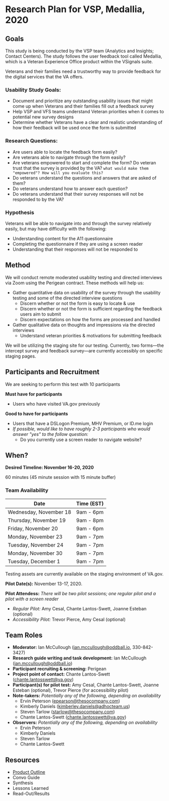 # Research Plan for VSP, Medallia, 2020

## Goals

This study is being conducted by the VSP team (Analytics and Insights; Contact Centers). The study follows the user feedback tool called Medallia, which is a Veteran Experience Office product within the VSignals suite. 

Veterans and their families need a trustworthy way to provide feedback for the digital services that the VA offers. 

### Usability Study Goals:

- Document and prioritize any outstanding usability issues that might come up when Veterans and their families fill out a feedback survey
- Help VSP and VFS teams understand Veteran priorities when it comes to potential new survey designs
- Determine whether Veterans have a clear and realistic understanding of how their feedback will be used once the form is submitted

### Research Questions:

- Are users able to locate the feedback form easily?
- Are veterans able to navigate through the form easily?
- Are veterans empowered to start and complete the form? Do veteran trust that the survey is provided by the VA?
```what would make them "empowered"? How will you evaluate this?```
- Do veterans understand the questions and answers that are asked of them?
- Do veterans understand how to answer each question?
- Do veterans understand that their survey responses will not be responded to by the VA?

### Hypothesis

Veterans will be able to navigate into and through the survey relatively easily, but may have difficulty with the following:

- Understanding content for the A11 questionnaire
- Completing the questionnaire if they are using a screen reader
- Understanding that their responses will not be responded to


## Method

We will conduct remote moderated usability testing and directed interviews via Zoom using the Perigean contract. These methods will help us:

- Gather quantitative data on usability of the survey through the usability testing and some of the directed interview questions
  - Discern whether or not the form is easy to locate & use
  - Discern whether or not the form is sufficient regarding the feedback users aim to submit
  - Discern expectations on how the forms are processed and handled
- Gather qualitative data on thoughts and impressions via the directed interviews
  - Understand veteran priorities & motivations for submitting feedback

We will be utilizing the staging site for our testing. Currently, two forms—the intercept survey and feedback survey—are currently accessibly on specific staging pages.

## Participants and Recruitment

We are seeking to perform this test with 10 participants

**Must have for participants**

- Users who have visited VA.gov previously

**Good to have for participants**

- Users that have a DSLogon Premium, MHV Premium, or ID.me login
- *If possible, would like to have roughly 2-3 participants who would answer "yes" to the follow question:*
  - Do you currently use a screen reader to navigate website?

## When?

**Desired Timeline: November 16-20, 2020**

60 minutes (45 minute session with 15 minute buffer)

### Team Availability

| Date                   | Time (EST) |
| ---------------------- | ---------- |
| Wednesday, November 18 | 9am - 6pm  |
| Thursday, November 19  | 9am - 8pm  |
| Friday, November 20    | 9am - 6pm  |
| Monday, November 23    | 9am - 7pm  |
| Tuesday, November 24   | 9am - 7pm  |
| Monday, November 30    | 9am - 7pm  |
| Tuesday, December 1    | 9am - 7pm  |

Testing assets are currently available on the staging environment of VA.gov. 

**Pilot Date(s):** November 13-17, 2020. 

**Pilot Attendess:** *There will be two pilot sessions; one regular pilot and a pilot with a screen reader*

- *Regular Pilot:* Amy Cesal, Chante Lantos-Swett, Joanne Esteban (optional)
- *Accessibility Pilot:* Trevor Pierce, Amy Cesal (optional)

## Team Roles

- **Moderator:** Ian McCullough ([ian.mccullough@oddball.io](mailto:ian.mccullough@oddball.io), 330-842-3427)
- **Research guide writing and task development:** Ian McCullough ([ian.mccullough@oddball.io](mailto:ian.mccullough@oddball.io))
- **Participant recruiting & screening:** Perigean
- **Project point of contact:** Chante Lantos-Swett ([chante.lantosswett@va.gov](mailto:chante.lantosswett@va.gov))
- **Participant(s) for pilot test:** Amy Cesal, Chante Lantos-Swett, Joanne Esteban (optional), Trevor Pierce (for accessibility pilot)
- **Note-takers:** *Potentially any of the following, depending on availability*
  - Ervin Peterson ([epearson@thesocompany.com](mailto:epearson@thesocompany.com))
  - Kimberly Daniels ([kimberley.daniels@adhocteam.us](mailto:kimberley.daniels@adhocteam.us))
  - Steven Tarlow ([starlow@thesocompany.com](mailto:starlow@thesocompany.com))
  - Chante Lantos-Swett ([chante.lantosswett@va.gov](mailto:chante.lantosswett@va.gov))
- **Observers:** *Potentially any of the following, depending on availability*
  - Ervin Peterson
  - Kimberly Daniels
  - Steven Tarlow
  - Chante Lantos-Swett

## Resources

- [Product Outline](https://github.com/department-of-veterans-affairs/va.gov-team/blob/master/products/platform/medallia/medallia-product-outline.md)
- Convo Guide
- Synthesis 
- Lessons Learned 
- Read-Out/Results  
